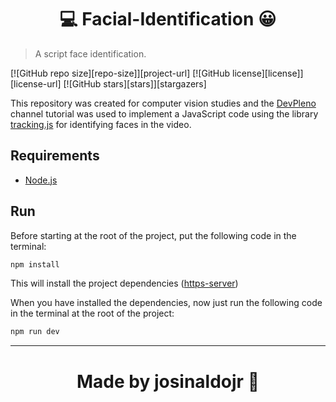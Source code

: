 <h1 align=center>💻 Facial-Identification 😀 </h1>

>A script face identification.

[![GitHub repo size][repo-size]][project-url]
[![GitHub license][license]][license-url]
[![GitHub stars][stars]][stargazers]

This repository was created for computer vision studies and the [DevPleno](https://www.youtube.com/watch?v=KV7mZc3D93Y&feature=emb_title) channel tutorial was used to implement a JavaScript code using the library [tracking.js](https://trackingjs.com/) for identifying faces in the video.

## Requirements

* [Node.js](https://nodejs.org/)


## Run

Before starting at the root of the project, put the following code in the terminal:

```sh
npm install
```

This will install the project dependencies ([https-server](https://www.npmjs.com/package/http-server))

When you have installed the dependencies, now just run the following code in the terminal at the root of the project:

```sh
npm run dev

```

---

<h1 align=center> Made by josinaldojr 🌟</h1>

